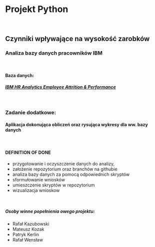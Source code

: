 # **Projekt Python**
&nbsp;
&nbsp;
## Czynniki wpływające na wysokość zarobków
### Analiza bazy danych pracowników IBM
&nbsp;
&nbsp;
#### Baza danych:
##### [IBM HR Analytics Employee Attrition & Performance](https://www.kaggle.com/pavansubhasht/ibm-hr-analytics-attrition-dataset)
&nbsp;
&nbsp;
### Zadanie dodatkowe:
#### Aplikacja dokonująca obliczeń oraz rysująca wykresy dla ww. bazy danych
&nbsp;
&nbsp;
#### DEFINITION OF DONE
- przygotowanie i oczyszczenie danych do analizy,
- założenie repozytorium oraz branchów na githubie
- analiza bazy danych za pomocą odpowiednich skryptów
- sformułowanie wniosków
- umieszczenie skryptów w repozytorium
- wizualizacja wnioskow

&nbsp;
&nbsp;
&nbsp;
##### Osoby winne popełnienia owego projektu:
- Rafał Kazubowski
- Mateusz Kozak
- Patryk Kerlin
- Rafał Wensław
